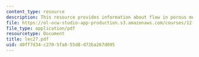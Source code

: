 ```yaml
---
content_type: resource
description: This resource provides information about flow in porous media.
file: https://ol-ocw-studio-app-production.s3.amazonaws.com/courses/12-005-applications-of-continuum-mechanics-to-earth-atmospheric-and-planetary-sciences-spring-2006/40ff7d34c2705fa855d8d72ba267d095_lec27.pdf
file_type: application/pdf
resourcetype: Document
title: lec27.pdf
uid: 40ff7d34-c270-5fa8-55d8-d72ba267d095
---
```

